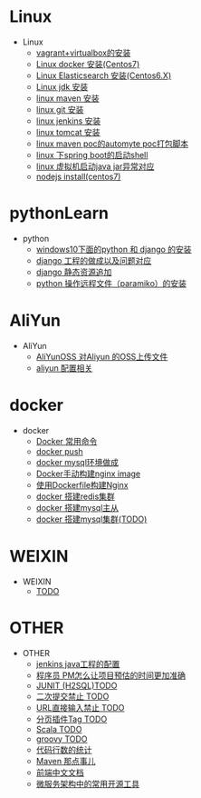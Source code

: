 # Linux
* Linux 
  * [vagrant+virtualbox的安装](https://github.com/yueheng-li/pythonLearn/wiki/virtual-vargant-centos-%E5%AE%89%E8%A3%85
)
  * [Linux docker 安装(Centos7)](https://github.com/yueheng-li/learn/wiki/Linux-docker-%E5%AE%89%E8%A3%85(Centos7))
  * [Linux Elasticsearch 安装(Centos6.X)](https://github.com/yueheng-li/linuxLearn/wiki/Linux-Elasticsearch-%E5%AE%89%E8%A3%85(Centos6.X))
  * [Linux jdk 安装](https://github.com/yueheng-li/linuxLearn/wiki/Linux-jdk-%E5%AE%89%E8%A3%85)
  * [linux maven 安装](https://github.com/yueheng-li/linuxLearn/wiki/linux-maven-%E5%AE%89%E8%A3%85)
  * [linux git 安装](https://github.com/yueheng-li/linuxLearn/wiki/linux-git-%E5%AE%89%E8%A3%85)
  * [linux jenkins 安装](https://github.com/yueheng-li/linuxLearn/wiki/linux-jenkins-%E5%AE%89%E8%A3%85)
  * [linux tomcat 安装](https://github.com/yueheng-li/linuxLearn/wiki/linux-tomcat-%E5%AE%89%E8%A3%85)
  * [linux maven poc的automyte poc打包脚本](https://github.com/yueheng-li/linuxLearn/wiki/linux-maven-poc%E7%9A%84automyte-poc%E8%84%9A%E6%9C%AC)
  * [linux 下spring boot的启动shell](https://github.com/yueheng-li/linuxLearn/wiki/linux-%E4%B8%8Bspring-boot%E7%9A%84%E5%90%AF%E5%8A%A8shell)
  * [linux 虚拟机启动java jar异常对应](https://github.com/yueheng-li/linuxLearn/wiki/linux-%E8%99%9A%E6%8B%9F%E6%9C%BA%E5%90%AF%E5%8A%A8java--jar%E5%BC%82%E5%B8%B8%E5%AF%B9%E5%BA%94)
  * [nodejs install(centos7)](https://github.com/yueheng-li/learn/wiki/nodejs-install(centos7))

# pythonLearn
* python
  * [windows10下面的python 和 django 的安装](https://github.com/yueheng-li/pythonLearn/wiki/python-and-django-install-in-windows)
  * [django 工程的做成以及问题对应](https://github.com/yueheng-li/pythonLearn/wiki/django-project)
  * [django 静态资源追加](https://github.com/yueheng-li/pythonLearn/wiki/django-%E9%9D%99%E6%80%81%E8%B5%84%E6%BA%90%E8%BF%BD%E5%8A%A0)
  * [python 操作远程文件（paramiko）的安装](https://github.com/yueheng-li/pythonLearn/wiki/python-%E6%93%8D%E4%BD%9C%E8%BF%9C%E7%A8%8B%E6%96%87%E4%BB%B6%EF%BC%88paramiko%EF%BC%89)

# AliYun
* AliYun
  * [AliYunOSS 对Aliyun 的OSS上传文件](https://github.com/yueheng-li/linuxLearn/wiki/AliYunOSS-%E5%AF%B9Aliyun-%E7%9A%84OSS%E4%B8%8A%E4%BC%A0%E6%96%87%E4%BB%B6)
  * [aliyun 配置相关](https://github.com/yueheng-li/linuxLearn/wiki/aliyun-%E9%85%8D%E7%BD%AE%E7%9B%B8%E5%85%B3)

# docker
* docker
  * [Docker 常用命令](https://github.com/yueheng-li/learn/wiki/Docker-%E5%B8%B8%E7%94%A8%E5%91%BD%E4%BB%A4)
  * [docker push](https://github.com/yueheng-li/dockerlearn/wiki/docker-push)
  * [docker mysql环境做成](https://github.com/yueheng-li/learn/wiki/docker-mysql%E7%8E%AF%E5%A2%83%E5%81%9A%E6%88%90)
  * [Docker手动构建nginx image](https://github.com/yueheng-li/dockerlearn/wiki/Docker%E6%89%8B%E5%8A%A8%E6%9E%84%E5%BB%BAnginx-image)
  * [使用Dockerfile构建Nginx](https://github.com/yueheng-li/dockerlearn/wiki/%E4%BD%BF%E7%94%A8Dockerfile%E6%9E%84%E5%BB%BANginx)
  * [docker 搭建redis集群](https://github.com/yueheng-li/learn/wiki/docker-%E6%90%AD%E5%BB%BAredis%E9%9B%86%E7%BE%A4)
  * [docker 搭建mysql主从](https://github.com/yueheng-li/learn/wiki/docker-%E6%90%AD%E5%BB%BAmysql%E4%B8%BB%E4%BB%8E)
  * [docker 搭建mysql集群(TODO)](https://github.com/yueheng-li/learn/wiki/docker-%E6%90%AD%E5%BB%BAmysql%E9%9B%86%E7%BE%A4)


# WEIXIN
* WEIXIN
  * [TODO](#)

# OTHER
* OTHER
  * [jenkins java工程的配置](https://github.com/yueheng-li/learn/wiki/jenkins--java%E5%B7%A5%E7%A8%8B%E7%9A%84%E9%85%8D%E7%BD%AE)
  * [程序员 PM怎么让项目预估的时间更加准确](https://github.com/yueheng-li/learn/wiki/%E7%A8%8B%E5%BA%8F%E5%91%98-PM%E6%80%8E%E4%B9%88%E8%AE%A9%E9%A1%B9%E7%9B%AE%E9%A2%84%E4%BC%B0%E7%9A%84%E6%97%B6%E9%97%B4%E6%9B%B4%E5%8A%A0%E5%87%86%E7%A1%AE)
  * [JUNIT (H2SQL)TODO](#)
  * [二次提交禁止 TODO](#)
  * [URL直接输入禁止 TODO](#)
  * [分页插件Tag TODO](#)
  * [Scala TODO](#)
  * [groovy TODO](#)
  * [代码行数的统计](https://github.com/yueheng-li/learn/wiki/%E4%BB%A3%E7%A0%81%E8%A1%8C%E6%95%B0%E7%BB%9F%E8%AE%A1)
  * [Maven 那点事儿](https://github.com/yueheng-li/learn/wiki/Maven-%E9%82%A3%E7%82%B9%E4%BA%8B%E5%84%BF)
  * [前端中文文档](https://docschina.org/)
  * [微服务架构中的常用开源工具](https://www.jianshu.com/p/64ecd80536a2)
  
  
  

